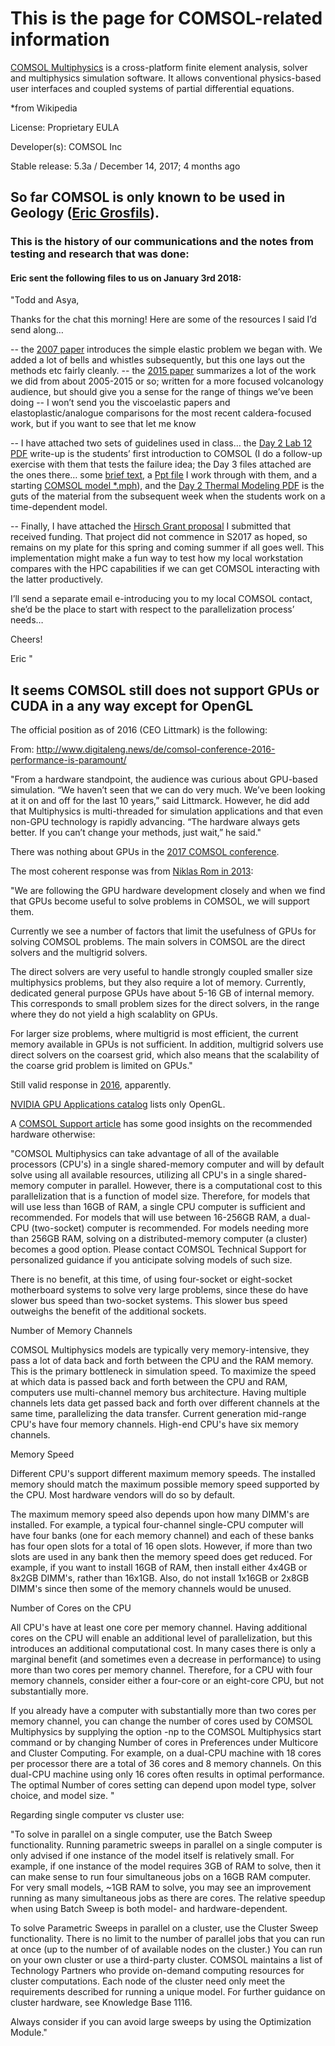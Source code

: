 # This is the page for COMSOL-related information

[COMSOL Multiphysics](https://www.comsol.com/) is a cross-platform finite element analysis, solver and multiphysics simulation software. It allows conventional physics-based user interfaces and coupled systems of partial differential equations.

*from Wikipedia


License: Proprietary EULA


Developer(s): COMSOL Inc


Stable release: 5.3a / December 14, 2017; 4 months ago


## So far COMSOL is only known to be used in Geology ([Eric Grosfils](http://research.pomona.edu/eric-grosfils/publications/)).


### This is the history of our communications and the notes from testing and research that was done:


#### Eric sent the following files to us on January 3rd 2018:


"Todd and Asya,
 
Thanks for the chat this morning! Here are some of the resources I said I’d send along…
 
-- the [2007 paper](https://github.com/Pomona-ITS/hpc/blob/master/applications/COMSOL/2007%20JVGR%20Grosfils.pdf) introduces the simple elastic problem we began with. We added a lot of bells and whistles subsequently, but this one lays out the methods etc fairly cleanly.
-- the [2015 paper](https://github.com/Pomona-ITS/hpc/blob/master/applications/COMSOL/2015%20GSLSP%20Grosfils%20et%20al%20Elastic%20models%20of%20magma%20reservoir%20mechanics.pdf) summarizes a lot of the work we did from about 2005-2015 or so; written for a more focused volcanology audience, but should give you a sense for the range of things we’ve been doing
-- I won’t send you the viscoelastic papers and elastoplastic/analogue comparisons for the most recent caldera-focused work, but if you want to see that let me know
 
-- I have attached two sets of guidelines used in class… the [Day 2 Lab 12 PDF](https://github.com/Pomona-ITS/hpc/blob/master/applications/COMSOL/Day%202%20Lab%2012%20COMSOL%20Inflation%20and%20failure.pdf) write-up is the students’ first introduction to COMSOL (I do a follow-up exercise with them that tests the failure idea; the Day 3 files attached are the ones there… some [brief text](https://github.com/Pomona-ITS/hpc/blob/master/applications/COMSOL/Day%203%20Case%20Study.docx), a [Ppt file](https://github.com/Pomona-ITS/hpc/blob/master/applications/COMSOL/Day%203%20Inflation%20and%20Unrest%20Case%20Study.pptx) I work through with them, and a starting [COMSOL model *.mph](https://github.com/Pomona-ITS/hpc/blob/master/applications/COMSOL/Day%203%202015%20Test.mph)), and the [Day 2 Thermal Modeling PDF](https://github.com/Pomona-ITS/hpc/blob/master/applications/COMSOL/Day%202%20Thermal%20Modeling%20in%20COMSOL.pdf) is the guts of the material from the subsequent week when the students work on a time-dependent model.
 
-- Finally, I have attached the [Hirsch Grant proposal](https://github.com/Pomona-ITS/hpc/blob/master/applications/COMSOL/HIRSCH%20GRANT%20APPLICATION.pdf) I submitted that received funding. That project did not commence in S2017 as hoped, so remains on my plate for this spring and coming summer if all goes well. This implementation might make a fun way to test how my local workstation compares with the HPC capabilities if we can get COMSOL interacting with the latter productively.
 
I’ll send a separate email e-introducing you to my local COMSOL contact, she’d be the place to start with respect to the parallelization process’ needs…
 
Cheers!
 
Eric
"



## It seems COMSOL still does not support GPUs or CUDA in a any way except for OpenGL


The official position as of 2016 (CEO Littmark) is the following:


From: http://www.digitaleng.news/de/comsol-conference-2016-performance-is-paramount/


"From a hardware standpoint, the audience was curious about GPU-based simulation. “We haven’t seen that we can do very much. We’ve been looking at it on and off for the last 10 years,” said Littmarck. However, he did add that Multiphysics is multi-threaded for simulation applications and that even non-GPU technology is rapidly advancing. “The hardware always gets better. If you can’t change your methods, just wait,” he said."


There was nothing about GPUs in the [2017 COMSOL conference](https://www.comsol.com/2017-user-presentations/multiphysics).


The most coherent response was from [Niklas Rom in 2013](https://www.comsol.jp/forum/thread/39402/cuda-and-comsol?last=2017-07-31T13:40:16Z):

"We are following the GPU hardware development closely and when we find that
GPUs become useful to solve problems in COMSOL, we will support them.


Currently we see a number of factors that limit the
usefulness of GPUs for solving COMSOL problems. The main solvers in COMSOL
are the direct solvers and the multigrid solvers. 


The direct solvers are very useful to handle strongly coupled smaller size
multiphysics problems, but they also require a lot of memory. Currently,
dedicated general purpose GPUs have about 5-16 GB of internal memory. This
corresponds to small problem sizes for the direct solvers, in the range
where they do not yield a high scalablity on GPUs.


For larger size problems, where multigrid is most efficient, the current
memory available in GPUs is not sufficient. In addition, multigrid solvers
use direct solvers on the coarsest grid, which also means that the
scalability of the coarse grid problem is limited on GPUs."


Still valid response in [2016](https://www.comsol.com/forum/thread/118491/comsol-support-for-gpu-acceleration-for-cfd-simulations?last=2016-07-08T12:31:46Z), apparently.


[NVIDIA GPU Applications catalog](https://www.nvidia.com/content/gpu-applications/PDF/gpu-applications-catalog.pdf) lists only OpenGL.


A [COMSOL Support article](https://www.comsol.com/support/knowledgebase/866/) has some good insights on the recommended hardware otherwise:


"COMSOL Multiphysics can take advantage of all of the available processors (CPU's) in a single shared-memory computer and will by default solve using all available resources, utilizing all CPU's in a single shared-memory computer in parallel. However, there is a computational cost to this parallelization that is a function of model size. Therefore, for models that will use less than 16GB of RAM, a single CPU computer is sufficient and recommended. For models that will use between 16-256GB RAM, a dual-CPU (two-socket) computer is recommended. For models needing more than 256GB RAM, solving on a distributed-memory computer (a cluster) becomes a good option. Please contact COMSOL Technical Support for personalized guidance if you anticipate solving models of such size.


There is no benefit, at this time, of using four-socket or eight-socket motherboard systems to solve very large problems, since these do have slower bus speed than two-socket systems. This slower bus speed outweighs the benefit of the additional sockets.


Number of Memory Channels


COMSOL Multiphysics models are typically very memory-intensive, they pass a lot of data back and forth between the CPU and the RAM memory. This is the primary bottleneck in simulation speed. To maximize the speed at which data is passed back and forth between the CPU and RAM, computers use multi-channel memory bus architecture. Having multiple channels lets data get passed back and forth over different channels at the same time, parallelizing the data transfer. Current generation mid-range CPU's have four memory channels. High-end CPU's have six memory channels.


Memory Speed


Different CPU's support different maximum memory speeds. The installed memory should match the maximum possible memory speed supported by the CPU. Most hardware vendors will do so by default.


The maximum memory speed also depends upon how many DIMM's are installed. For example, a typical four-channel single-CPU computer will have four banks (one for each memory channel) and each of these banks has four open slots for a total of 16 open slots. However, if more than two slots are used in any bank then the memory speed does get reduced. For example, if you want to install 16GB of RAM, then install either 4x4GB or 8x2GB DIMM's, rather than 16x1GB. Also, do not install 1x16GB or 2x8GB DIMM's since then some of the memory channels would be unused.


Number of Cores on the CPU


All CPU's have at least one core per memory channel. Having additional cores on the CPU will enable an additional level of parallelization, but this introduces an additional computational cost. In many cases there is only a marginal benefit (and sometimes even a decrease in performance) to using more than two cores per memory channel. Therefore, for a CPU with four memory channels, consider either a four-core or an eight-core CPU, but not substantially more.


If you already have a computer with substantially more than two cores per memory channel, you can change the number of cores used by COMSOL Multiphysics by supplying the option -np to the COMSOL Multiphysics start command or by changing Number of cores in Preferences under Multicore and Cluster Computing. For example, on a dual-CPU machine with 18 cores per processor there are a total of 36 cores and 8 memory channels. On this dual-CPU machine using only 16 cores often results in optimal performance. The optimal Number of cores setting can depend upon model type, solver choice, and model size.
"

Regarding single computer vs cluster use:


"To solve in parallel on a single computer, use the Batch Sweep functionality. Running parametric sweeps in parallel on a single computer is only advised if one instance of the model itself is relatively small. For example, if one instance of the model requires 3GB of RAM to solve, then it can make sense to run four simultaneous jobs on a 16GB RAM computer. For very small models, ~1GB RAM to solve, you may see an improvement running as many simultaneous jobs as there are cores. The relative speedup when using Batch Sweep is both model- and hardware-dependent.


To solve Parametric Sweeps in parallel on a cluster, use the Cluster Sweep functionality. There is no limit to the number of parallel jobs that you can run at once (up to the number of of available nodes on the cluster.) You can run on your own cluster or use a third-party cluster. COMSOL maintains a list of Technology Partners who provide on-demand computing resources for cluster computations. Each node of the cluster need only meet the requirements described for running a unique model. For further guidance on cluster hardware, see Knowledge Base 1116.


Always consider if you can avoid large sweeps by using the Optimization Module."
